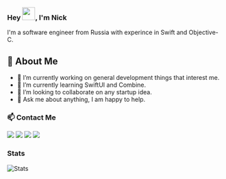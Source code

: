 ### Hey <img src="https://user-images.githubusercontent.com/17319991/88180824-9b0f6880-cc36-11ea-981c-94cd01dd544a.gif" width="30px">, I'm Nick

I'm a software engineer from Russia with experince in Swift and Objective-C.

## 🧔 About Me

- 🔭 I’m currently working on general development things that interest me.
- 🌱 I’m currently learning SwiftUI and Combine.
- 👯 I’m looking to collaborate on any startup idea.
- 💬 Ask me about anything, I am happy to help.

### 📫 Contact Me 

<p>
  <a href="https://twitter.com/nik_3212"><img src="https://user-images.githubusercontent.com/17319991/88188406-7a4c1080-cc40-11ea-9cfb-ae8a424c8996.png"></a> 
  <a href="http://linkedin.com/in/nikita-vasilev-7526a8149"><img src="https://user-images.githubusercontent.com/17319991/88189077-51784b00-cc41-11ea-8c85-6fadb3ed2c0c.png"></a> 
  <a href="https://t.me/nik3212"><img src="https://user-images.githubusercontent.com/17319991/88189229-808ebc80-cc41-11ea-8b9c-98077450af96.png"></a> 
  <a href="mailto://nv3212@gmail.com"><img src="https://user-images.githubusercontent.com/17319991/88189363-a6b45c80-cc41-11ea-8117-ead3e97e7d79.png"></a> 
  <br>
</p>

### Stats

![Stats](https://github-readme-stats.vercel.app/api?username=nik3212&show_icons=true&theme=tokyonight)

<!--
**nik3212/nik3212** is a ✨ _special_ ✨ repository because its `README.md` (this file) appears on your GitHub profile.

Here are some ideas to get you started:

- 🔭 I’m currently working on ...
- 🌱 I’m currently learning ...
- 👯 I’m looking to collaborate on ...
- 🤔 I’m looking for help with ...
- 💬 Ask me about ...
- 📫 How to reach me: ...
- 😄 Pronouns: ...
- ⚡ Fun fact: ...
-->
